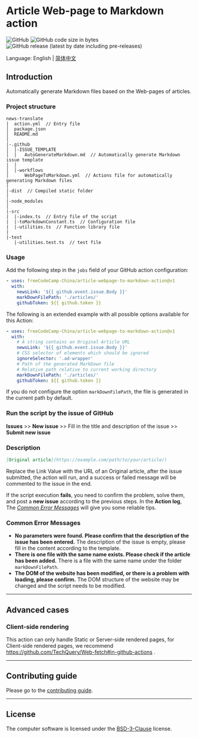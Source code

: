 # Article Web-page to Markdown action

![GitHub](https://img.shields.io/github/license/freeCodeCamp-China/article-webpage-to-markdown-action)
![GitHub code size in bytes](https://img.shields.io/github/languages/code-size/freeCodeCamp-China/article-webpage-to-markdown-action)
![GitHub release (latest by date including pre-releases)](https://img.shields.io/github/v/release/freeCodeCamp-China/article-webpage-to-markdown-action?include_prereleases&label=release-last)

Language: English | [简体中文](./README-zh-cn.md)

## Introduction

Automatically generate Markdown files based on the Web-pages of articles.

### Project structure

```plain
news-translate
|  action.yml  // Entry file
│  package.json
│  README.md
│
|-.github
│  |-ISSUE_TEMPLATE
│  │   AutoGenerateMarkdown.md  // Automatically generate Markdown issue template
│  │
│  |-workflows
│      WebPageToMarkdown.yml  // Actions file for automatically generating Markdown files
│
|-dist  // Compiled static folder
│
|-node_modules
│
|-src
|  |-index.ts  // Entry file of the script
|  |-toMarkdownConstant.ts  // Configuration file
|  |-utilities.ts  // Function library file
|
|-test
   |-utilities.test.ts  // test file
```

### Usage

Add the following step in the `jobs` field of your GitHub action configuration:

```yml
- uses: freeCodeCamp-China/article-webpage-to-markdown-action@v1
  with:
    newsLink: '${{ github.event.issue.Body }}'
    markDownFilePath: './articles/'
    githubToken: ${{ github.token }}
```

The following is an extended example with all possible options available for this Action:

```yml
- uses: freeCodeCamp-China/article-webpage-to-markdown-action@v1
  with:
    # A string contains an Original Article URL
    newsLink: '${{ github.event.issue.Body }}'
    # CSS selector of elements which should be ignored
    ignoreSelector: '.ad-wrapper'
    # Path of the generated MarkDown file
    # Relative path relative to current working directory
    markDownFilePath: './articles/'
    githubToken: ${{ github.token }}
```

If you do not configure the option `markDownFilePath`, the file is generated in the current path by default.

### Run the script by the issue of GitHub

**Issues** >> **New issue** >> Fill in the title and description of the issue >> **Submit new issue**

### Description

```markdown
[Original article](https://example.com/path/to/your/article/)
```

Replace the Link Value with the URL of an Original article, after the issue submitted, the action will run, and a success or failed message will be commented to the issue in the end.

If the script execution **fails**, you need to confirm the problem, solve them, and post a **new issue** according to the previous steps. In the **Action log**, The [_Common Error Messages_](#Common-Error-Messages) will give you some reliable tips.

### Common Error Messages

- **No parameters were found. Please confirm that the description of the issue has been entered.**
  The description of the issue is empty, please fill in the content according to the template.
- **There is one file with the same name exists. Please check if the article has been added.**
  There is a file with the same name under the folder `markDownFilePath`.
- **The DOM of the website has been modified, or there is a problem with loading, please confirm.**
  The DOM structure of the website may be changed and the script needs to be modified.

---

## Advanced cases

### Client-side rendering

This action can only handle Static or Server-side rendered pages, for Client-side rendered pages, we recommend https://github.com/TechQuery/Web-fetch#in-github-actions .

---

## Contributing guide

Please go to the [contributing guide](CONTRIBUTING.md).

---

## License

The computer software is licensed under the [BSD-3-Clause](LICENSE) license.
